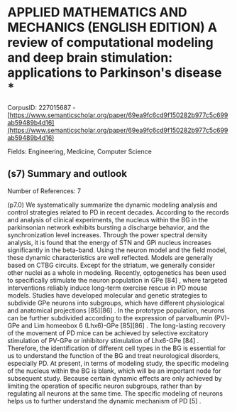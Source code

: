 # APPLIED MATHEMATICS AND MECHANICS (ENGLISH EDITION) A review of computational modeling and deep brain stimulation: applications to Parkinson's disease *

CorpusID: 227015687 - [https://www.semanticscholar.org/paper/69ea9fc6cd9f150282b977c5c699ab59489b4d16](https://www.semanticscholar.org/paper/69ea9fc6cd9f150282b977c5c699ab59489b4d16)

Fields: Engineering, Medicine, Computer Science

## (s7) Summary and outlook
Number of References: 7

(p7.0) We systematically summarize the dynamic modeling analysis and control strategies related to PD in recent decades. According to the records and analysis of clinical experiments, the nucleus within the BG in the parkinsonian network exhibits bursting a discharge behavior, and the synchronization level increases. Through the power spectral density analysis, it is found that the energy of STN and GPi nucleus increases significantly in the beta-band. Using the neuron model and the field model, these dynamic characteristics are well reflected. Models are generally based on CTBG circuits. Except for the striatum, we generally consider other nuclei as a whole in modeling. Recently, optogenetics has been used to specifically stimulate the neuron population in GPe [84] , where targeted interventions reliably induce long-term exercise rescue in PD mouse models. Studies have developed molecular and genetic strategies to subdivide GPe neurons into subgroups, which have different physiological and anatomical projections [85][86] . In the prototype population, neurons can be further subdivided according to the expression of parvalbumin (PV)-GPe and Lim homeobox 6 (Lhx6)-GPe [85][86] . The long-lasting recovery of the movement of PD mice can be achieved by selective excitatory stimulation of PV-GPe or inhibitory stimulation of Lhx6-GPe [84] . Therefore, the identification of different cell types in the BG is essential for us to understand the function of the BG and treat neurological disorders, especially PD. At present, in terms of modeling study, the specific modeling of the nucleus within the BG is blank, which will be an important node for subsequent study. Because certain dynamic effects are only achieved by limiting the operation of specific neuron subgroups, rather than by regulating all neurons at the same time. The specific modeling of neurons helps us to further understand the dynamic mechanism of PD [5] .
